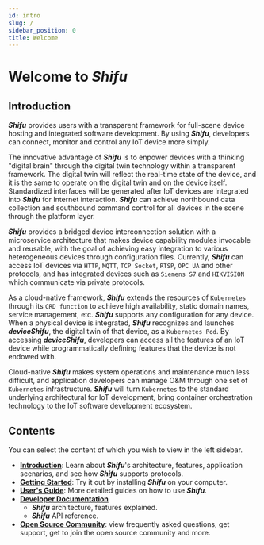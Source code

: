 ```yaml
---
id: intro
slug: /
sidebar_position: 0
title: Welcome
---
```


# Welcome to ***Shifu***

## Introduction

***Shifu*** provides users with a transparent framework for full-scene device hosting and integrated software development. By using ***Shifu***, developers can connect, monitor and control any IoT device more simply. 

The innovative advantage of ***Shifu*** is to enpower devices with a thinking "digital brain" through the digital twin technology within a transparent framework. The digital twin will reflect the real-time state of the device, and it is the same to operate on the digital twin and on the device itself. Standardized interfaces will be generated after IoT devices are integrated into ***Shifu***  for Internet interaction. ***Shifu*** can achieve northbound data collection and southbound command control for all devices in the scene through the platform layer. 

***Shifu*** provides a bridged device interconnection solution with a microservice architecture that makes device capability modules invocable and reusable, with the goal of achieving easy integration to various heterogeneous devices through configuration files. Currently, ***Shifu*** can access IoT devices via `HTTP`, `MQTT`, `TCP Socket`, `RTSP`, `OPC UA` and other protocols, and has integrated devices such as `Siemens S7` and `HIKVISION` which communicate via private protocols. 

As a cloud-native framework, ***Shifu*** extends the resources of `Kubernetes` through its `CRD function` to achieve high availability, static domain names, service management, etc. ***Shifu*** supports any configuration for any device. When a physical device is integrated, ***Shifu*** recognizes and launches ***deviceShifu***, the digital twin of that device, as a `Kubernetes Pod`. By accessing ***deviceShifu***, developers can access all the features of an IoT device while programmatically defining features that the device is not endowed with. 

Cloud-native ***Shifu*** makes system operations and maintenance much less difficult, and application developers can manage O&M through one set of `Kubernetes` infrastructure. ***Shifu*** will turn `Kubernetes` to the standard underlying architectural for IoT development, bring container orchestration technology to the IoT software development ecosystem.

## Contents

You can select the content of which you wish to view in the left sidebar.

- [**Introduction**](./introduction/): Learn about ***Shifu***'s architecture, features, application scenarios, and see how ***Shifu*** supports protocols.
- [**Getting Started**](./tutorials/): Try it out by installing ***Shifu*** on your computer.
- [**User's Guide**](./guides/): More detailed guides on how to use ***Shifu***.
- [**Developer Documentation**](./references/)
    - ***Shifu*** architecture, features explained.
    - ***Shifu*** API reference.
- [**Open Source Community**](./community/): view frequently asked questions, get support, get to join the open source community and more.
